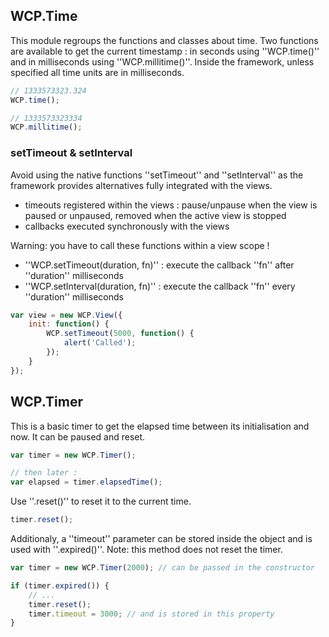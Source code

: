 ## WCP.Time

This module regroups the functions and classes about time. Two functions are available to get the current timestamp : in seconds using ''WCP.time()'' and in milliseconds using ''WCP.millitime()''. Inside the framework, unless specified all time units are in milliseconds.

```JavaScript
// 1333573323.324
WCP.time();

// 1333573323334
WCP.millitime();
```	

### setTimeout & setInterval

Avoid using the native functions ''setTimeout'' and ''setInterval'' as the framework provides alternatives fully integrated with the views.

 * timeouts registered within the views : pause/unpause when the view is paused or unpaused, removed when the active view is stopped
 * callbacks executed synchronously with the views

Warning: you have to call these functions within a view scope !

* ''WCP.setTimeout(duration, fn)'' : execute the callback ''fn'' after ''duration'' milliseconds
* ''WCP.setInterval(duration, fn)'' : execute the callback ''fn'' every ''duration'' milliseconds

```JavaScript
var view = new WCP.View({
	init: function() {
		WCP.setTimeout(5000, function() {
			alert('Called');
		});
	}
});
```

## WCP.Timer

This is a basic timer to get the elapsed time between its initialisation and now. It can be paused and reset.

```JavaScript
var timer = new WCP.Timer();

// then later :
var elapsed = timer.elapsedTime();
```

Use ''.reset()'' to reset it to the current time.

```JavaScript
timer.reset();
```

Additionaly, a ''timeout'' parameter can be stored inside the object and is used with ''.expired()''. Note: this method does not reset the timer.

```JavaScript
var timer = new WCP.Timer(2000); // can be passed in the constructor

if (timer.expired()) {
	// ...
	timer.reset();
	timer.timeout = 3000; // and is stored in this property
}
```

